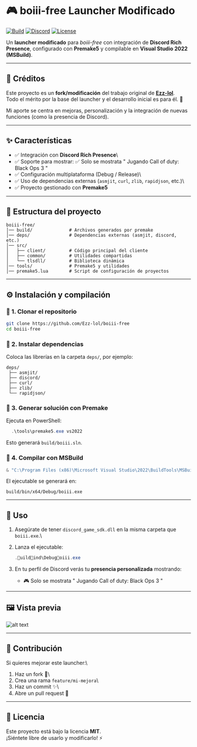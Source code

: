 # 🎮 boiii-free Launcher Modificado

[![Build](https://img.shields.io/badge/build-passing-brightgreen?style=flat-square)]()
[![Discord](https://img.shields.io/badge/Discord-Rich%20Presence-blue?style=flat-square&logo=discord)]()
[![License](https://img.shields.io/badge/license-MIT-lightgrey?style=flat-square)]()

Un **launcher modificado** para *boiii-free* con integración de
**Discord Rich Presence**, configurado con **Premake5** y compilable en
**Visual Studio 2022 (MSBuild)**.

------------------------------------------------------------------------
## 📜 Créditos

Este proyecto es un **fork/modificación** del trabajo original de **[Ezz-lol](https://github.com/Ezz-lol)**.  
Todo el mérito por la base del launcher y el desarrollo inicial es para él. 🙌  

Mi aporte se centra en mejoras, personalización y la integración de nuevas funciones (como la presencia de Discord).

-----------------------------------------------------------------------

## ✨ Características

-   ✅ Integración con **Discord Rich Presence**\
-   ✅ Soporte para mostrar:
    ✅ Solo se mostrata " Jugando Call of duty: Black Ops 3 "
-   ✅ Configuración multiplataforma (Debug / Release)\
-   ✅ Uso de dependencias externas (`asmjit`, `curl`, `zlib`,
    `rapidjson`, etc.)\
-   ✅ Proyecto gestionado con **Premake5**

------------------------------------------------------------------------

## 📂 Estructura del proyecto

    boiii-free/
    │── build/              # Archivos generados por premake
    │── deps/               # Dependencias externas (asmjit, discord, etc.)
    │── src/
    │   ├── client/         # Código principal del cliente
    │   ├── common/         # Utilidades compartidas
    │   └── tlsdll/         # Biblioteca dinámica
    │── tools/              # Premake5 y utilidades
    │── premake5.lua        # Script de configuración de proyectos

------------------------------------------------------------------------

## ⚙️ Instalación y compilación

### 🔹 1. Clonar el repositorio

``` bash
git clone https://github.com/Ezz-lol/boiii-free
cd boiii-free
```

### 🔹 2. Instalar dependencias

Coloca las librerías en la carpeta `deps/`, por ejemplo:

    deps/
     ├── asmjit/
     ├── discord/
     ├── curl/
     ├── zlib/
     └── rapidjson/

### 🔹 3. Generar solución con Premake

Ejecuta en PowerShell:

``` powershell
  .\tools\premake5.exe vs2022
```

Esto generará `build/boiii.sln`.

### 🔹 4. Compilar con MSBuild

``` powershell
& "C:\Program Files (x86)\Microsoft Visual Studio\2022\BuildTools\MSBuild\Current\Bin\amd64\MSBuild.exe" build\boiii.sln /p:Configuration=Debug /p:Platform=x64
```

El ejecutable se generará en:

    build/bin/x64/Debug/boiii.exe

------------------------------------------------------------------------

## 🎯 Uso

1.  Asegúrate de tener `discord_game_sdk.dll` en la misma carpeta que
    `boiii.exe`.\

2.  Lanza el ejecutable:

    ``` powershell
    .uildind\Debugoiii.exe
    ```

3.  En tu perfil de Discord verás tu **presencia personalizada**
    mostrando:

    -   🎮 Solo se mostrata " Jugando Call of duty: Black Ops 3 "

------------------------------------------------------------------------

## 🖼️ Vista previa

![alt text](image.png)

------------------------------------------------------------------------

## 🤝 Contribución

Si quieres mejorar este launcher:\
1. Haz un fork 🍴\
2. Crea una rama `feature/mi-mejora`\
3. Haz un commit ✨\
4. Abre un pull request 🚀

------------------------------------------------------------------------

## 📜 Licencia

Este proyecto está bajo la licencia **MIT**.\
¡Siéntete libre de usarlo y modificarlo! ⚡